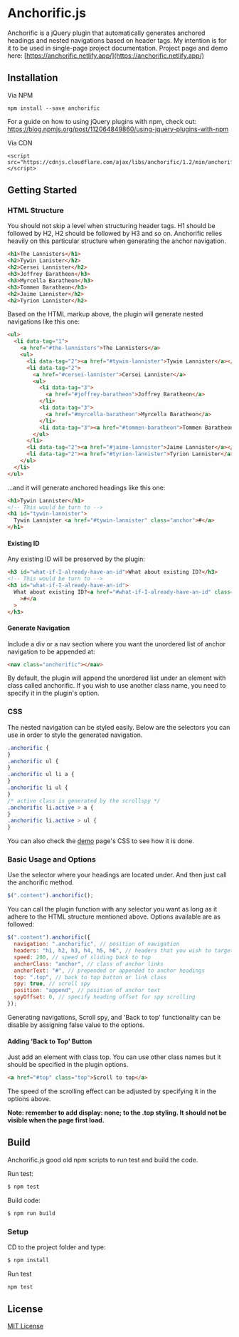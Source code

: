 # Anchorific.js

Anchorific is a jQuery plugin that automatically generates anchored headings and nested navigations based on header tags. My intention is for it to be used in single-page project documentation.
Project page and demo here: [https://anchorific.netlify.app/](https://anchorific.netlify.app/)

## Installation

Via NPM

```
npm install --save anchorific
```

For a guide on how to using jQuery plugins with npm, check out: https://blog.npmjs.org/post/112064849860/using-jquery-plugins-with-npm

Via CDN

```
<script src="https://cdnjs.cloudflare.com/ajax/libs/anchorific/1.2/min/anchorific.min.js"></script>
```

## Getting Started

### HTML Structure

You should not skip a level when structuring header tags. H1 should be followed by H2, H2 should be followed by H3 and so on. Anchorific relies heavily on this particular structure when generating the anchor navigation.

```html
<h1>The Lannisters</h1>
<h2>Tywin Lanister</h2>
<h2>Cersei Lannister</h2>
<h3>Joffrey Baratheon</h3>
<h3>Myrcella Baratheon</h3>
<h3>Tommen Baratheon</h3>
<h2>Jaime Lannister</h2>
<h2>Tyrion Lannister</h2>
```

Based on the HTML markup above, the plugin will generate nested navigations like this one:

```html
<ul>
  <li data-tag="1">
    <a href="#the-lannisters">The Lannisters</a>
    <ul>
      <li data-tag="2"><a href="#tywin-lannister">Tywin Lannister</a></li>
      <li data-tag="2">
        <a href="#cersei-lannister">Cersei Lannister</a>
        <ul>
          <li data-tag="3">
            <a href="#joffrey-baratheon">Joffrey Baratheon</a>
          </li>
          <li data-tag="3">
            <a href="#myrcella-baratheon">Myrcella Baratheon</a>
          </li>
          <li data-tag="3"><a href="#tommen-baratheon">Tommen Baratheon</a></li>
        </ul>
      </li>
      <li data-tag="2"><a href="#jaime-lannister">Jaime Lannister</a></li>
      <li data-tag="2"><a href="#tyrion-lannister">Tyrion Lannister</a></li>
    </ul>
  </li>
</ul>
```

...and it will generate anchored headings like this one:

```html
<h1>Tywin Lannister</h1>
<!-- This would be turn to -->
<h1 id="tywin-lannister">
  Tywin Lannister <a href="#tywin-lannister" class="anchor">#</a>
</h1>
```

#### Existing ID

Any existing ID will be preserved by the plugin:

```html
<h3 id="what-if-I-already-have-an-id">What about existing ID?</h3>
<!-- This would be turn to -->
<h3 id="what-if-I-already-have-an-id">
  What about existing ID?<a href="#what-if-I-already-have-an-id" class="anchor"
    >#</a
  >
</h3>
```

#### Generate Navigation

Include a div or a nav section where you want the unordered list of anchor navigation to be appended at:

```html
<nav class="anchorific"></nav>
```

By default, the plugin will append the unordered list under an element with class called anchorific. If you wish to use another class name, you need to specify it in the plugin's option.

### CSS

The nested navigation can be styled easily. Below are the selectors you can use in order to style the generated navigation.

```css
.anchorific {
}
.anchorific ul {
}
.anchorific ul li a {
}
.anchorific li ul {
}
/* active class is generated by the scrollspy */
.anchorific li.active > a {
}
.anchorific li.active > ul {
}
```

You can also check the [demo](http://renaysha.me/anchorific-js) page's CSS to see how it is done.

### Basic Usage and Options

Use the selector where your headings are located under. And then just call the anchorific method.

```javascript
$(".content").anchorific();
```

You can call the plugin function with any selector you want as long as it adhere to the HTML structure mentioned above. Options available are as followed:

```javascript
$(".content").anchorific({
  navigation: ".anchorific", // position of navigation
  headers: "h1, h2, h3, h4, h5, h6", // headers that you wish to target
  speed: 200, // speed of sliding back to top
  anchorClass: "anchor", // class of anchor links
  anchorText: "#", // prepended or appended to anchor headings
  top: ".top", // back to top button or link class
  spy: true, // scroll spy
  position: "append", // position of anchor text
  spyOffset: 0, // specify heading offset for spy scrolling
});
```

Generating navigations, Scroll spy, and 'Back to top' functionality can be disable by assigning false value to the options.

#### Adding 'Back to Top' Button

Just add an element with class top. You can use other class names but it should be specified in the plugin options.

```html
<a href="#top" class="top">Scroll to top</a>
```

The speed of the scrolling effect can be adjusted by specifying it in the options above.

**Note: remember to add display: none; to the .top styling. It should not be visible when the page first load.**

## Build

Anchorific.js good old npm scripts to run test and build the code.

Run test:

```bash
$ npm test
```

Build code:

```bash
$ npm run build
```

### Setup

CD to the project folder and type:

```bash
$ npm install
```

Run test

```bash
npm test
```

## License

[MIT License](http://opensource.org/licenses/MIT)
